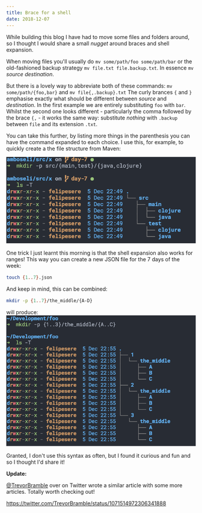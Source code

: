 ```yaml
---
title: Brace for a shell
date: 2018-12-07
---
```


While building this blog I have had to move some files and folders around, so I thought I would share a small _nugget_ around braces and shell expansion.

When moving files you'll usually do `mv some/path/foo some/path/bar` or the old-fashioned backup strategy `mv file.txt file.backup.txt`. In essence `mv` _source_ _destination_.

But there is a lovely way to abbreviate both of these commands: `mv some/path/{foo,bar}` and `mv file{,.backup}.txt`
The curly brances `{` and `}` emphasise exactly what should be different between _source_ and _destination_.
In the first example we are entirely substituting `foo` with `bar`.
Whilst the second one looks different - particularly the comma followed by the brace `{,` - it works the same way:
substitute _nothing_ with `.backup` between `file` and its extension `.txt`.

You can take this further, by listing more things in the parenthesis you can have the command expanded to each choice.
I use this, for example, to quickly create a the file structure from Maven:

![Creating folders quickly](braces.png 'Quickly create folders with expansions')

One trick I just learnt this morning is that the shell expansion also works for ranges!
This way you can create a new JSON file for the 7 days of the week:

```bash
touch {1..7}.json
```

And keep in mind, this can be combined:

```bash
mkdir -p {1..7}/the_middle/{A-D}
```

will produce:
![Creating folders with ranges](folder-ranges.png 'Double nested ranges')

Granted, I don't use this syntax as often, but I found it curious and fun and so I thought I'd share it!

**Update:**

[@TrevorBramble](https://twitter.com/TrevorBramble) over on Twitter wrote a similar article with some more articles.
Totally worth checking out!

https://twitter.com/TrevorBramble/status/1071514972306341888
